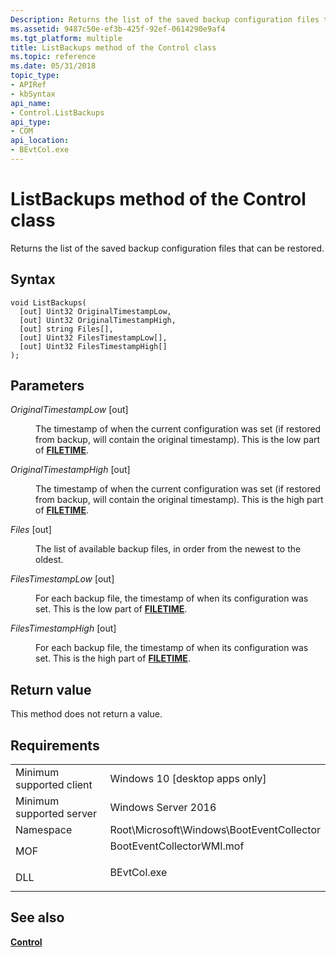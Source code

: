 ```yaml
---
Description: Returns the list of the saved backup configuration files that can be restored.
ms.assetid: 9487c50e-ef3b-425f-92ef-0614290e9af4
ms.tgt_platform: multiple
title: ListBackups method of the Control class
ms.topic: reference
ms.date: 05/31/2018
topic_type: 
- APIRef
- kbSyntax
api_name: 
- Control.ListBackups
api_type: 
- COM
api_location: 
- BEvtCol.exe
---
```


# ListBackups method of the Control class

Returns the list of the saved backup configuration files that can be restored.

## Syntax


```mof
void ListBackups(
  [out] Uint32 OriginalTimestampLow,
  [out] Uint32 OriginalTimestampHigh,
  [out] string Files[],
  [out] Uint32 FilesTimestampLow[],
  [out] Uint32 FilesTimestampHigh[]
);
```



## Parameters

<dl> <dt>

*OriginalTimestampLow* \[out\]
</dt> <dd>

The timestamp of when the current configuration was set (if restored from backup, will contain the original timestamp). This is the low part of [**FILETIME**](/windows/desktop/api/minwinbase/ns-minwinbase-filetime).

</dd> <dt>

*OriginalTimestampHigh* \[out\]
</dt> <dd>

The timestamp of when the current configuration was set (if restored from backup, will contain the original timestamp). This is the high part of [**FILETIME**](/windows/desktop/api/minwinbase/ns-minwinbase-filetime).

</dd> <dt>

*Files* \[out\]
</dt> <dd>

The list of available backup files, in order from the newest to the oldest.

</dd> <dt>

*FilesTimestampLow* \[out\]
</dt> <dd>

For each backup file, the timestamp of when its configuration was set. This is the low part of [**FILETIME**](/windows/desktop/api/minwinbase/ns-minwinbase-filetime).

</dd> <dt>

*FilesTimestampHigh* \[out\]
</dt> <dd>

For each backup file, the timestamp of when its configuration was set. This is the high part of [**FILETIME**](/windows/desktop/api/minwinbase/ns-minwinbase-filetime).

</dd> </dl>

## Return value

This method does not return a value.

## Requirements



|                                     |                                                                                                      |
|-------------------------------------|------------------------------------------------------------------------------------------------------|
| Minimum supported client<br/> | Windows 10 \[desktop apps only\]<br/>                                                          |
| Minimum supported server<br/> | Windows Server 2016<br/>                                                                       |
| Namespace<br/>                | Root\\Microsoft\\Windows\\BootEventCollector<br/>                                              |
| MOF<br/>                      | <dl> <dt>BootEventCollectorWMI.mof</dt> </dl> |
| DLL<br/>                      | <dl> <dt>BEvtCol.exe</dt> </dl>               |



## See also

<dl> <dt>

[**Control**](control.md)
</dt> </dl>

 

